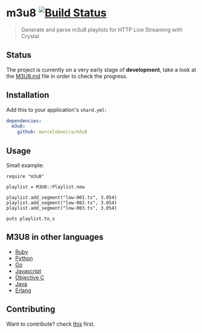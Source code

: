 # m3u8 [![Build Status](https://travis-ci.org/marceloboeira/m3u8.cr.svg?branch=master)](https://travis-ci.org/marceloboeira/m3u8.cr)
> Generate and parse m3u8 playlists for HTTP Live Streaming with Crystal

## Status

The project is currently on a very early stage of **development**, take a look at the [M3U8.md](M3U8.md) file in order to check the progress.

## Installation

Add this to your application's `shard.yml`:

```yaml
dependencies:
  m3u8:
    github: marceloboeira/m3u8
```

## Usage

Small example:

```crystal
require "m3u8"

playlist = M3U8::Playlist.new

playlist.add_segment("low-001.ts", 3.054)
playlist.add_segment("low-002.ts", 3.054)
playlist.add_segment("low-003.ts", 3.054)

puts playlist.to_s
```

## M3U8 in other languages

- [Ruby](https://github.com/zencoder/m3uzi)
- [Python](https://github.com/globocom/m3u8)
- [Go](https://github.com/grafov/m3u8)
- [Javascript](https://github.com/tedconf/node-m3u8)
- [Objective C](https://github.com/Jeanvf/M3U8Paser)
- [Java](http://sourceforge.net/projects/m3u8parser)
- [Erlang](https://github.com/karlll/erlm3u8)

## Contributing

Want to contribute? check [this](CONTRIBUTE.md) first.
